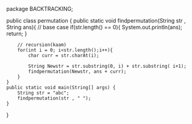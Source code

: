 package BACKTRACKING;

public class permutation {
    public static void findpermutation(String str , String  ans){
        // base case
        if(str.length() == 0){
            System.out.println(ans);
            return;
        }

        // recursion(kaam)
        for(int i = 0; i<str.length();i++){
            char curr = str.charAt(i);

            String Newstr = str.substring(0, i) + str.substring( i+1);
            findpermutation(Newstr, ans + curr);
        }
    }
    public static void main(String[] args) {
        String str = "abc";
        findpermutation(str , " ");
    }
}
